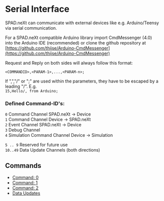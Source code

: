 # Serial Interface

SPAD.neXt can communicate with external devices like e.g. Arduino/Teensy via serial communication.

For a SPAD.neXt compatible Arduino library import CmdMessenger \(4.0\) into the Arduino IDE \(recommended\) or clone the github repository at [https://github.com/thijse/Arduino-CmdMessenger](https://github.com/thijse/Arduino-CmdMessenger)

Request and Reply on both sides will always follow this format:

`<COMMANDID>,<PARAM-1>,...,<PARAM-n>;`

If ",","/" or ";" are used within the parameters, they have to be escaped by a leading "/". E.g.  
`15,Hello/, from Arduino;`

### Defined Command-ID's:

`0` Command Channel SPAD.neXt -&gt; Device  
`1` Command Channel Device -&gt; SPAD.neXt  
`2` Event Channel SPAD.neXt -&gt; Device  
`3` Debug Channel  
`4` Simulation Command Channel Device -&gt; Simulation

`5 .. 9` Reserved for future use  
`10..49` Data Update Channels \(both directions\)

## Commands

* [Command: 0](command-0.md)
* [Command: 1](command-1.md)
* [Command: 2](command-2.md)
* [Data Updates](command-data-updates.md)



